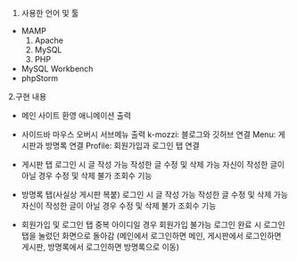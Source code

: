 1. 사용한 언어 및 툴
  - MAMP
    1) Apache
    2) MySQL
    3) PHP
  - MySQL Workbench
  - phpStorm


2.구현 내용
  - 메인 사이트
    환영 애니메이션 출력

  - 사이드바
    마우스 오버시 서브메뉴 출력
    k-mozzi: 블로그와 깃허브 연결
    Menu: 게시판과 방명록 연결
    Profile: 회원가입과 로그인 탭 연결

  - 게시판 탭
    로그인 시 글 작성 가능
    작성한 글 수정 및 삭제 가능
    자신이 작성한 글이 아닐 경우 수정 및 삭제 불가
    조회수 기능

  - 방명록 탭(사실상 게시판 복붙)
    로그인 시 글 작성 가능
    작성한 글 수정 및 삭제 가능
    자신이 작성한 글이 아닐 경우 수정 및 삭제 불가
    조회수 기능

  - 회원가입 및 로그인 탭
    중복 아이디일 경우 회원가입 불가능
    로그인 완료 시 로그인 탭을 눌렀던 화면으로 돌아감 (메인에서 로그인하면 메인, 게시판에서 로그인하면 게시판, 방명록에서 로그인하면 방명록으로 이동)
